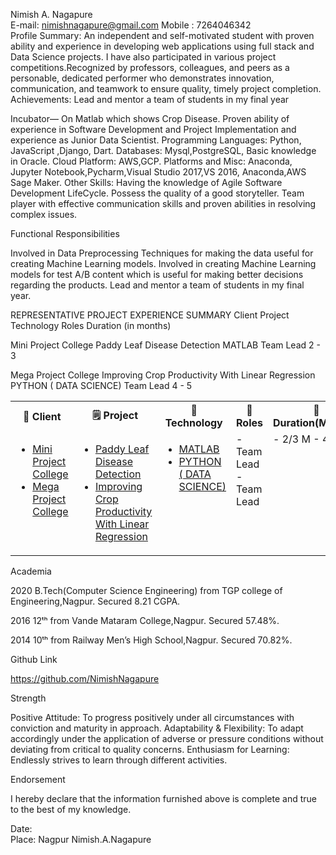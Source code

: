 Nimish A. Nagapure									
E-mail: nimishnagapure@gmail.com  	 	      	  	             Mobile : 7264046342  
Profile
Summary: An independent and self-motivated student with proven ability and experience in developing web applications using full stack and Data Science projects. I have also participated in various project competitions.Recognized by professors, colleagues, and peers as a personable, dedicated performer who demonstrates innovation, communication, and teamwork to ensure quality, timely project completion.
Achievements: 
Lead and mentor a team of students in my final year

Incubator— On Matlab which shows Crop Disease.
Proven ability of experience in Software Development and Project Implementation and experience as Junior Data Scientist. 
Programming Languages: Python, JavaScript ,Django, Dart.
Databases: Mysql,PostgreSQL, Basic knowledge in Oracle.
Cloud Platform: AWS,GCP.
Platforms and Misc: Anaconda, Jupyter Notebook,Pycharm,Visual Studio 2017,VS 2016, Anaconda,AWS Sage Maker.
Other Skills: Having the knowledge of Agile Software Development LifeCycle.
Possess the quality of a good storyteller.
Team player with effective communication skills and proven abilities in resolving complex issues.



Functional Responsibilities

Involved in Data Preprocessing Techniques for making the data useful for creating Machine Learning models.
Involved in creating Machine Learning models for test A/B content which is useful for making better decisions regarding the products.
Lead and mentor a team of students in my final year.

REPRESENTATIVE PROJECT EXPERIENCE SUMMARY
Client
Project
Technology
Roles 
  Duration     (in months)

Mini Project
College
Paddy Leaf Disease Detection 
MATLAB
Team Lead
2 - 3

Mega Project
College
Improving Crop Productivity With Linear Regression
PYTHON ( DATA SCIENCE)
Team Lead
 4 - 5
<br>
<table>  
<tr>
<th><b>📕 Client</b></th>
<th><b>🗒️ Project</b></th>
<th><b>📝 Technology</b></th>
<th><b>📝 Roles</b></th>
<th><b>📝 Duration(Months)</b></th>
</tr>
<tr>
<td valign="top" width="33%">

- [Mini Project College](https://github.com/NimishNagapure/Paddy-Leaf-Image-Detection)
- [Mega Project College](https://github.com/NimishNagapure/DataScience_Project_Improving_Crop_Productivity_Using-_Linear_Regression)

</td>
<td valign="top" width="34%">
  
- [Paddy Leaf Disease Detection ](https://github.com/NimishNagapure/Paddy-Leaf-Image-Detection)
- [Improving Crop Productivity With Linear Regression](https://github.com/NimishNagapure/DataScience_Project_Improving_Crop_Productivity_Using-_Linear_Regression)

</td>
<td valign="top" width="33%">

- [MATLAB](https://in.mathworks.com/products/matlab.html)
- [PYTHON ( DATA SCIENCE)](https://realpython.com/tutorials/data-science/)

</td>
<td valign="top" width="33%">
- Team Lead
- Team Lead
</td>
<td valign="top" width="33%">
- 2/3 M
- 4/5 M
</td>
<td valign="top" width="33%">

</td>
</tr>
</table>

Academia

2020         	B.Tech(Computer Science Engineering) from TGP college of 
		Engineering,Nagpur. Secured 8.21 CGPA.

2016		12ᵗʰ from Vande Mataram College,Nagpur. Secured 57.48%.

2014 		10ᵗʰ from Railway Men’s High School,Nagpur. Secured 70.82%.


Github Link

https://github.com/NimishNagapure


Strength	

Positive Attitude: To progress positively under all circumstances with conviction and maturity in approach.
Adaptability & Flexibility: To adapt accordingly under the application of adverse or pressure conditions without deviating from critical to quality concerns.
Enthusiasm for Learning: Endlessly strives to learn through different activities.


Endorsement

I hereby declare that the information furnished above is complete and true to the best of my knowledge.

Date:				
Place: Nagpur								               Nimish.A.Nagapure
